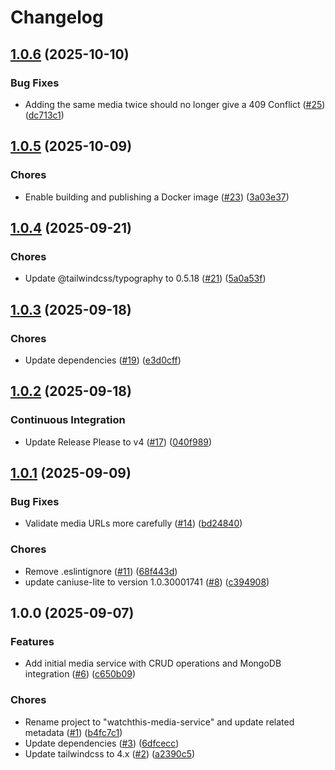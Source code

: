 # Changelog

## [1.0.6](https://github.com/aimeerivers/watchthis-media-service/compare/v1.0.5...v1.0.6) (2025-10-10)


### Bug Fixes

* Adding the same media twice should no longer give a 409 Conflict ([#25](https://github.com/aimeerivers/watchthis-media-service/issues/25)) ([dc713c1](https://github.com/aimeerivers/watchthis-media-service/commit/dc713c10a656ac21c226709a18c0e6bd001fd028))

## [1.0.5](https://github.com/aimeerivers/watchthis-media-service/compare/v1.0.4...v1.0.5) (2025-10-09)


### Chores

* Enable building and publishing a Docker image ([#23](https://github.com/aimeerivers/watchthis-media-service/issues/23)) ([3a03e37](https://github.com/aimeerivers/watchthis-media-service/commit/3a03e37953922152dbaaa25b1c85206f926ea537))

## [1.0.4](https://github.com/aimeerivers/watchthis-media-service/compare/v1.0.3...v1.0.4) (2025-09-21)


### Chores

* Update @tailwindcss/typography to 0.5.18 ([#21](https://github.com/aimeerivers/watchthis-media-service/issues/21)) ([5a0a53f](https://github.com/aimeerivers/watchthis-media-service/commit/5a0a53fc6e83123584af0d91f3b4a075ba840855))

## [1.0.3](https://github.com/aimeerivers/watchthis-media-service/compare/v1.0.2...v1.0.3) (2025-09-18)


### Chores

* Update dependencies ([#19](https://github.com/aimeerivers/watchthis-media-service/issues/19)) ([e3d0cff](https://github.com/aimeerivers/watchthis-media-service/commit/e3d0cff152112b474117673035ddc29db99bb84b))

## [1.0.2](https://github.com/aimeerivers/watchthis-media-service/compare/v1.0.1...v1.0.2) (2025-09-18)


### Continuous Integration

* Update Release Please to v4 ([#17](https://github.com/aimeerivers/watchthis-media-service/issues/17)) ([040f989](https://github.com/aimeerivers/watchthis-media-service/commit/040f9899048d7c97fca34555498749ff8ac61882))

## [1.0.1](https://github.com/aimeerivers/watchthis-media-service/compare/v1.0.0...v1.0.1) (2025-09-09)


### Bug Fixes

* Validate media URLs more carefully ([#14](https://github.com/aimeerivers/watchthis-media-service/issues/14)) ([bd24840](https://github.com/aimeerivers/watchthis-media-service/commit/bd2484097fed51d3b982aeedc57bbebe4a03d6f8))


### Chores

* Remove .eslintignore ([#11](https://github.com/aimeerivers/watchthis-media-service/issues/11)) ([68f443d](https://github.com/aimeerivers/watchthis-media-service/commit/68f443df17a799219f4befaea80f1e4491c20a7b))
* update caniuse-lite to version 1.0.30001741 ([#8](https://github.com/aimeerivers/watchthis-media-service/issues/8)) ([c394908](https://github.com/aimeerivers/watchthis-media-service/commit/c394908bcca522c2472f3579c1b6db64792fcf1d))

## 1.0.0 (2025-09-07)


### Features

* Add initial media service with CRUD operations and MongoDB integration ([#6](https://github.com/aimeerivers/watchthis-media-service/issues/6)) ([c650b09](https://github.com/aimeerivers/watchthis-media-service/commit/c650b090778573f4c77be6954983c7ac6d558923))


### Chores

* Rename project to "watchthis-media-service" and update related metadata ([#1](https://github.com/aimeerivers/watchthis-media-service/issues/1)) ([b4fc7c1](https://github.com/aimeerivers/watchthis-media-service/commit/b4fc7c1589f363f4f4a4bb4b45d5c0f356672bf7))
* Update dependencies ([#3](https://github.com/aimeerivers/watchthis-media-service/issues/3)) ([6dfcecc](https://github.com/aimeerivers/watchthis-media-service/commit/6dfcecc39dd8827b063e1052d9a98b21e01aa8cf))
* Update tailwindcss to 4.x ([#2](https://github.com/aimeerivers/watchthis-media-service/issues/2)) ([a2390c5](https://github.com/aimeerivers/watchthis-media-service/commit/a2390c5f97f3fbf8d4f1f906293fb6d534c3dc8a))
